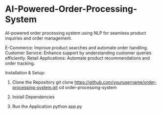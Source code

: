# AI-Powered-Order-Processing-System
AI-powered order processing system using NLP for seamless product inquiries and order management.


E-Commerce: Improve product searches and automate order handling.
Customer Service: Enhance support by understanding customer queries efficiently.
Retail Applications: Automate product recommendations and order tracking.

Installation & Setup:
  1. Clone the Repository
    git clone https://github.com/yourusername/order-processing-system.git
    cd order-processing-system
  
  2. Install Dependencies
  
  3. Run the Application
    python app.py
